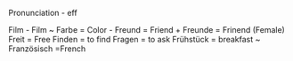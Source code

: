 Pronunciation - eff

Film - Film ~
Farbe = Color -
Freund = Friend +
Freunde = Frinend (Female)
Freit = Free
Finden = to find
Fragen = to ask
Frühstück = breakfast ~
Französisch =French
